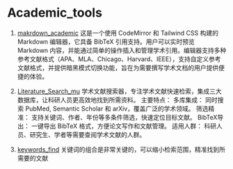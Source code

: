 # Academic_tools
1. [makrdown_academic](https://yakeworld.github.io/Academic_tools/markdown_academic.html)
   这是一个使用 CodeMirror 和 Tailwind CSS 构建的 Markdown 编辑器，它具备 BibTeX 引用支持。用户可以实时预览 Markdown 内容，并能通过简单的操作插入和管理学术引用。编辑器支持多种参考文献格式（APA、MLA、Chicago、Harvard、IEEE），支持自定义参考文献格式，并提供暗黑模式切换功能，旨在为需要撰写学术文档的用户提供便捷的体验。 

3. [Literature_Search_mu](https://yakeworld.github.io/Academic_tools/Literature_Search_mu.html)
学术文献搜索器，专注学术文献快速检索，集成三大数据库，让科研人员更高效地找到所需资料。
主要特点：
多库集成： 同时搜索 PubMed, Semantic Scholar 和 arXiv，覆盖广泛的学术领域。
筛选精准： 支持关键词、作者、年份等多条件筛选，快速定位目标文献。
BibTeX导出： 一键导出 BibTeX 格式，方便论文写作和文献管理。
适用人群： 科研人员、研究生、学者等需要查阅学术文献的人群。

3. [keywords_find](https://yakeworld.github.io/Academic_tools/keywords_find.html)
关键词的组合是非常关键的，可以缩小检索范围，精准找到所需要的文献

 

